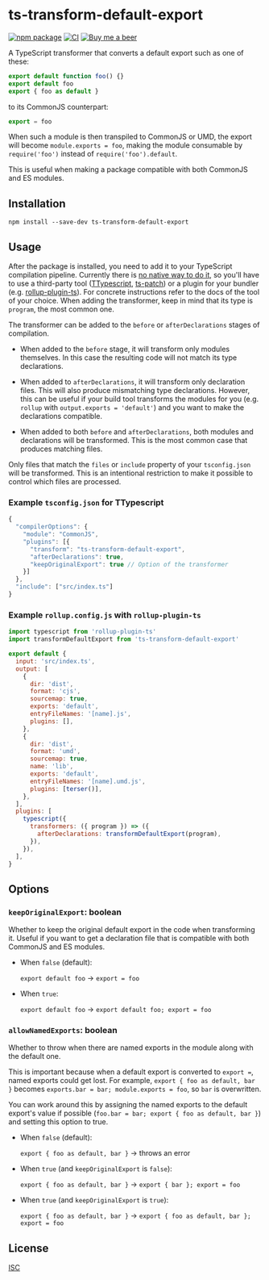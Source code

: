 # ts-transform-default-export

[![npm package](https://img.shields.io/npm/v/ts-transform-default-export)](https://www.npmjs.com/package/ts-transform-default-export)
[![CI](https://img.shields.io/github/workflow/status/axtgr/ts-transform-default-export/CI?label=CI&logo=github)](https://github.com/axtgr/ts-transform-default-export/actions)
[![Buy me a beer](https://img.shields.io/badge/%F0%9F%8D%BA-Buy%20me%20a%20beer-red?style=flat)](https://www.buymeacoffee.com/axtgr)

A TypeScript transformer that converts a default export such as one of these:

```ts
export default function foo() {}
export default foo
export { foo as default }
```

to its CommonJS counterpart:

```ts
export = foo
```

When such a module is then transpiled to CommonJS or UMD, the export will become `module.exports = foo`,
making the module consumable by `require('foo')` instead of `require('foo').default`.

This is useful when making a package compatible with both CommonJS and ES modules.

## Installation

`npm install --save-dev ts-transform-default-export`

## Usage

After the package is installed, you need to add it to your TypeScript compilation pipeline.
Currently there is [no native way to do it](https://github.com/Microsoft/TypeScript/issues/14419),
so you'll have to use a third-party tool ([TTypescript](https://github.com/cevek/ttypescript),
[ts-patch](https://github.com/nonara/ts-patch)) or a plugin for your bundler (e.g.
[rollup-plugin-ts](https://github.com/wessberg/rollup-plugin-ts)). For concrete instructions
refer to the docs of the tool of your choice. When adding the transformer, keep in mind
that its type is `program`, the most common one.

The transformer can be added to the `before` or `afterDeclarations` stages of compilation.

- When added to the `before` stage, it will transform only modules themselves. In this
  case the resulting code will not match its type declarations.

- When added to `afterDeclarations`, it will transform only declaration files. This will
  also produce mismatching type declarations. However, this can be useful if your build
  tool transforms the modules for you (e.g. `rollup` with `output.exports = 'default'`)
  and you want to make the declarations compatible.

- When added to both `before` and `afterDeclarations`, both modules and declarations
  will be transformed. This is the most common case that produces matching files.

Only files that match the `files` or `include` property of your `tsconfig.json` will be
transformed. This is an intentional restriction to make it possible to control which files
are processed.

### Example `tsconfig.json` for TTypescript

```js
{
  "compilerOptions": {
    "module": "CommonJS",
    "plugins": [{
      "transform": "ts-transform-default-export",
      "afterDeclarations": true,
      "keepOriginalExport": true // Option of the transformer
    }]
  },
  "include": ["src/index.ts"]
}
```

### Example `rollup.config.js` with `rollup-plugin-ts`

```js
import typescript from 'rollup-plugin-ts'
import transformDefaultExport from 'ts-transform-default-export'

export default {
  input: 'src/index.ts',
  output: [
    {
      dir: 'dist',
      format: 'cjs',
      sourcemap: true,
      exports: 'default',
      entryFileNames: '[name].js',
      plugins: [],
    },
    {
      dir: 'dist',
      format: 'umd',
      sourcemap: true,
      name: 'lib',
      exports: 'default',
      entryFileNames: '[name].umd.js',
      plugins: [terser()],
    },
  ],
  plugins: [
    typescript({
      transformers: ({ program }) => ({
        afterDeclarations: transformDefaultExport(program),
      }),
    }),
  ],
}
```

## Options

### `keepOriginalExport`: boolean

Whether to keep the original default export in the code when transforming it. Useful
if you want to get a declaration file that is compatible with both CommonJS and ES modules.

- When `false` (default):

  `export default foo` → `export = foo`

- When `true`:

  `export default foo` → `export default foo; export = foo`

### `allowNamedExports`: boolean

Whether to throw when there are named exports in the module along with the default one.

This is important because when a default export is converted to `export =`, named exports
could get lost. For example, `export { foo as default, bar }` becomes `exports.bar = bar; module.exports = foo`,
so `bar` is overwritten.

You can work around this by assigning the named exports to the default export's value
if possible (`foo.bar = bar; export { foo as default, bar }`) and setting this option to true.

- When `false` (default):

  `export { foo as default, bar }` → throws an error

- When `true` (and `keepOriginalExport` is `false`):

  `export { foo as default, bar }` → `export { bar }; export = foo`

- When `true` (and `keepOriginalExport` is `true`):

  `export { foo as default, bar }` → `export { foo as default, bar }; export = foo`

## License

[ISC](LICENSE)
